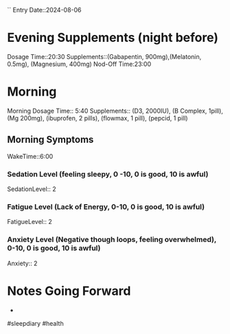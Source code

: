 ``
Entry Date::2024-08-06
# Evening Supplements (night before)
Dosage Time::20:30
Supplements::(Gabapentin, 900mg),(Melatonin, 0.5mg), (Magnesium, 400mg)
Nod-Off Time:23:00
# Morning
Morning Dosage Time:: 5:40
Supplements:: (D3, 2000IU), (B Complex, 1pill), (Mg 200mg),  (ibuprofen, 2 pills), (flowmax, 1 pill), (pepcid, 1 pill)
## Morning Symptoms
WakeTime::6:00
### Sedation Level (feeling sleepy, 0 -10, 0 is good, 10 is awful) 
SedationLevel:: 2
### Fatigue Level (Lack of Energy, 0-10, 0 is good, 10 is awful) 
FatigueLevel:: 2
### Anxiety Level (Negative though loops, feeling overwhelmed), 0-10, 0 is good, 10 is awful)
Anxiety:: 2

# Notes Going Forward
- 
#sleepdiary
#health 
